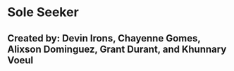 # Sole Seeker

## Created by: Devin Irons, Chayenne Gomes, Alixson Dominguez, Grant Durant, and Khunnary Voeul
